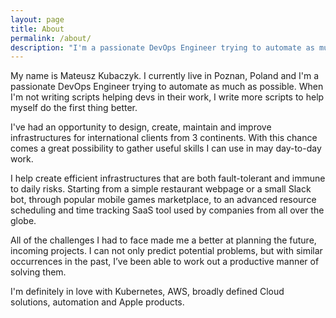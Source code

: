 ```yaml
---
layout: page
title: About
permalink: /about/
description: "I'm a passionate DevOps Engineer trying to automate as much as possible and I'm writing here to share my experience."
---
```

My name is Mateusz Kubaczyk. I currently live in Poznan, Poland and I'm a passionate DevOps Engineer trying to automate as much as possible. When I'm not writing scripts helping devs in their work, I write more scripts to help myself do the first thing better.

I've had an opportunity to design, create, maintain and improve infrastructures for international clients from 3 continents. With this chance comes a great possibility to gather useful skills I can use in may day-to-day work.

I help create efficient infrastructures that are both fault-tolerant and immune to daily risks. Starting from a simple restaurant webpage or a small Slack bot, through popular mobile games marketplace, to an advanced resource scheduling and time tracking SaaS tool used by companies from all over the globe.

All of the challenges I had to face made me a better at planning the future, incoming projects. I can not only predict potential problems, but with similar occurrences in the past, I’ve been able to work out a productive manner of solving them. 

I'm definitely in love with Kubernetes, AWS, broadly defined Cloud solutions, automation and Apple products.